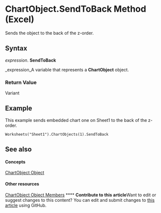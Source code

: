 
# ChartObject.SendToBack Method (Excel)

Sends the object to the back of the z-order.


## Syntax

 _expression_. **SendToBack**

 _expression_A variable that represents a  **ChartObject** object.


### Return Value

Variant


## Example

This example sends embedded chart one on Sheet1 to the back of the z-order.


```
Worksheets("Sheet1").ChartObjects(1).SendToBack
```


## See also


#### Concepts


 [ChartObject Object](b546e6f2-7ac6-2dea-eba2-f98f68f3df65.md)
#### Other resources


 [ChartObject Object Members](b53f82f3-1144-b471-cacc-28bbbc493eba.md)
****   **Contribute to this article**Want to edit or suggest changes to this content? You can edit and submit changes to  [this article](https://github.com/jhershey00/VBA_Excel_Test/OpenXMLCon/articles/a8f0f721-15ba-662f-ac17-0ac1657e3413.md) using GitHub.

